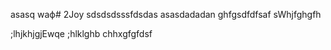 asasq  waф# 2Joy
sdsdsdsssfdsdas
asasdadadan
ghfgsdfdfsaf
sWhjfghgfh

;lhjkhjgjEwqe
;hlklghb
chhxgfgfdsf

